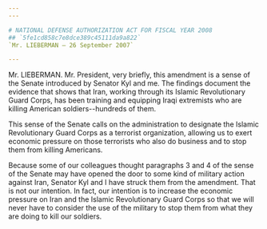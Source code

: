```yaml
---
---

# NATIONAL DEFENSE AUTHORIZATION ACT FOR FISCAL YEAR 2008
## `5fe1cd858c7e8dce389c45111da9a822`
`Mr. LIEBERMAN — 26 September 2007`

---
```



Mr. LIEBERMAN. Mr. President, very briefly, this amendment is a sense 
of the Senate introduced by Senator Kyl and me. The findings document 
the evidence that shows that Iran, working through its Islamic 
Revolutionary Guard Corps, has been training and equipping Iraqi 
extremists who are killing American soldiers--hundreds of them.

This sense of the Senate calls on the administration to designate the 
Islamic Revolutionary Guard Corps as a terrorist organization, allowing 
us to exert economic pressure on those terrorists who also do business 
and to stop them from killing Americans.

Because some of our colleagues thought paragraphs 3 and 4 of the 
sense of the Senate may have opened the door to some kind of military 
action against Iran, Senator Kyl and I have struck them from the 
amendment. That is not our intention. In fact, our intention is to 
increase the economic pressure on Iran and the Islamic Revolutionary 
Guard Corps so that we will never have to consider the use of the 
military to stop them from what they are doing to kill our soldiers.